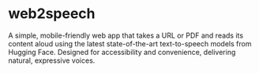 # web2speech
A simple, mobile-friendly web app that takes a URL or PDF and reads its content aloud using the latest state-of-the-art text-to-speech models from Hugging Face. Designed for accessibility and convenience, delivering natural, expressive voices.
